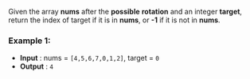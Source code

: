 Given the array **nums** after the **possible** **rotation** and an integer **target**, return the index of target if it is in **nums**, or **-1** if it is not in **nums**.

### Example 1:

- **Input** :  nums = `[4,5,6,7,0,1,2]`, target = `0`    	
- **Output** : `4`